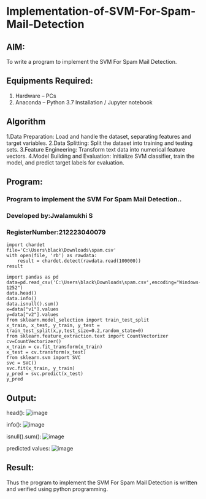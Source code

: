 # Implementation-of-SVM-For-Spam-Mail-Detection

## AIM:
To write a program to implement the SVM For Spam Mail Detection.

## Equipments Required:
1. Hardware – PCs
2. Anaconda – Python 3.7 Installation / Jupyter notebook

## Algorithm
1.Data Preparation: Load and handle the dataset, separating features and target variables.
2.Data Splitting: Split the dataset into training and testing sets.
3.Feature Engineering: Transform text data into numerical feature vectors.
4.Model Building and Evaluation: Initialize SVM classifier, train the model, and predict target labels for evaluation.



## Program:

### Program to implement the SVM For Spam Mail Detection..
### Developed by:Jwalamukhi S 
### RegisterNumber:212223040079
```
import chardet
file='C:\Users\black\Downloads\spam.csv'
with open(file, 'rb') as rawdata:
    result = chardet.detect(rawdata.read(100000))
result

import pandas as pd
data=pd.read_csv('C:\Users\black\Downloads\spam.csv',encoding="Windows-1252")
data.head()
data.info()
data.isnull().sum()
x=data["v1"].values
y=data["v2"].values
from sklearn.model_selection import train_test_split
x_train, x_test, y_train, y_test = train_test_split(x,y,test_size=0.2,random_state=0)
from sklearn.feature_extraction.text import CountVectorizer
cv=CountVectorizer()
x_train = cv.fit_transform(x_train)
x_test = cv.transform(x_test)
from sklearn.svm import SVC
svc = SVC()
svc.fit(x_train, y_train)
y_pred = svc.predict(x_test)
y_pred
```

## Output:
head():
![image](https://github.com/Jwalamukhi/Implementation-of-SVM-For-Spam-Mail-Detection/assets/145953628/b5caaaa7-4e20-4a6b-8f0c-88b82c5997dd)

info():
![image](https://github.com/Jwalamukhi/Implementation-of-SVM-For-Spam-Mail-Detection/assets/145953628/19ac04b1-bca9-4845-a136-7dafbfdebe11)

isnull().sum():
![image](https://github.com/Jwalamukhi/Implementation-of-SVM-For-Spam-Mail-Detection/assets/145953628/108b112b-ca5c-473e-b679-1ca6dfd6cbb7)

predicted values:
![image](https://github.com/Jwalamukhi/Implementation-of-SVM-For-Spam-Mail-Detection/assets/145953628/c678117f-72e4-406a-8426-d913885b1fc0)







## Result:
Thus the program to implement the SVM For Spam Mail Detection is written and verified using python programming.
